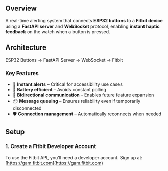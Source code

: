 ## Overview

A real-time alerting system that connects **ESP32 buttons** to a **Fitbit device** using a **FastAPI server** and **WebSocket** protocol, enabling **instant haptic feedback** on the watch when a button is pressed.

## Architecture

ESP32 Buttons → FastAPI Server → WebSocket → Fitbit

### Key Features

- 🎯 **Instant alerts** – Critical for accessibility use cases  
- 🔋 **Battery efficient** – Avoids constant polling  
- 🔄 **Bidirectional communication** – Enables future feature expansion  
- 📦 **Message queuing** – Ensures reliability even if temporarily disconnected  
- 🛡️ **Connection management** – Automatically reconnects when needed  

## Setup

### 1. Create a Fitbit Developer Account

To use the Fitbit API, you’ll need a developer account. Sign up at:  
[https://gam.fitbit.com](https://gam.fitbit.com)